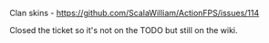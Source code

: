 Clan skins - https://github.com/ScalaWilliam/ActionFPS/issues/114

Closed the ticket so it's not on the TODO but still on the wiki.
